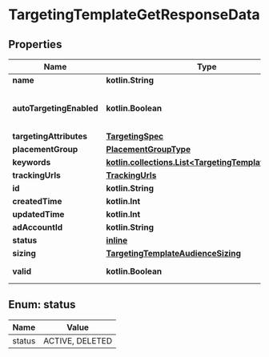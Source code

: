 
# TargetingTemplateGetResponseData

## Properties
| Name | Type | Description | Notes |
| ------------ | ------------- | ------------- | ------------- |
| **name** | **kotlin.String** | targeting template name |  [optional] |
| **autoTargetingEnabled** | **kotlin.Boolean** | Enable auto-targeting for ad group. Also known as &lt;a href&#x3D;\&quot;https://help.pinterest.com/en/business/article/expanded-targeting\&quot; target&#x3D;\&quot;_blank\&quot;&gt;\&quot;expanded targeting\&quot;&lt;/a&gt;. |  [optional] |
| **targetingAttributes** | [**TargetingSpec**](TargetingSpec.md) |  |  [optional] |
| **placementGroup** | [**PlacementGroupType**](PlacementGroupType.md) |  |  [optional] |
| **keywords** | [**kotlin.collections.List&lt;TargetingTemplateKeyword&gt;**](TargetingTemplateKeyword.md) |  |  [optional] |
| **trackingUrls** | [**TrackingUrls**](TrackingUrls.md) |  |  [optional] |
| **id** | **kotlin.String** | Targeting template ID. |  [optional] |
| **createdTime** | **kotlin.Int** | Targeting template created time. Unix timestamp in seconds. |  [optional] |
| **updatedTime** | **kotlin.Int** | Targeting template updated time.Unix timestamp in seconds. |  [optional] |
| **adAccountId** | **kotlin.String** | The ID of the advertiser that this targeting template belongs to. |  [optional] |
| **status** | [**inline**](#Status) | Indicate targeting template is active or Deleted |  [optional] |
| **sizing** | [**TargetingTemplateAudienceSizing**](TargetingTemplateAudienceSizing.md) |  |  [optional] |
| **valid** | **kotlin.Boolean** | Inform if the targeting template is valid (ex. would be false if has revoked audience) |  [optional] |


<a id="Status"></a>
## Enum: status
| Name | Value |
| ---- | ----- |
| status | ACTIVE, DELETED |



